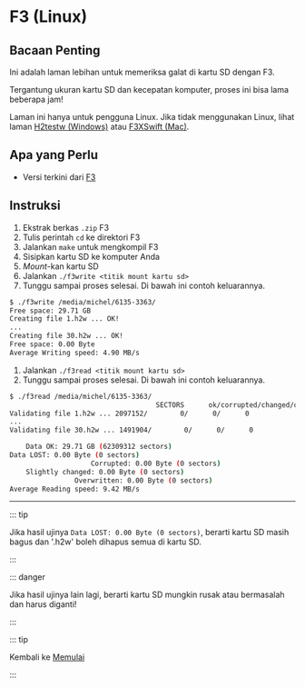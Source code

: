 # F3 (Linux)

## Bacaan Penting

Ini adalah laman lebihan untuk memeriksa galat di kartu SD dengan F3.

Tergantung ukuran kartu SD dan kecepatan komputer, proses ini bisa lama beberapa jam!

Laman ini hanya untuk pengguna Linux. Jika tidak menggunakan Linux, lihat laman [H2testw (Windows)](h2testw-\(windows\)) atau [F3XSwift (Mac)](f3xswift-\(mac\)).

## Apa yang Perlu

- Versi terkini dari [F3](https://github.com/AltraMayor/f3/releases/tag/v8.0)

## Instruksi

1. Ekstrak berkas `.zip` F3
2. Tulis perintah `cd` ke direktori F3
3. Jalankan `make` untuk mengkompil F3
4. Sisipkan kartu SD ke komputer Anda
5. _Mount_-kan kartu SD
6. Jalankan `./f3write <titik mount kartu sd>`
7. Tunggu sampai proses selesai. Di bawah ini contoh keluarannya.

```bash
$ ./f3write /media/michel/6135-3363/
Free space: 29.71 GB
Creating file 1.h2w ... OK!
...
Creating file 30.h2w ... OK!
Free space: 0.00 Byte
Average Writing speed: 4.90 MB/s
```

1. Jalankan `./f3read <titik mount kartu sd>`
2. Tunggu sampai proses selesai. Di bawah ini contoh keluarannya.

```bash
$ ./f3read /media/michel/6135-3363/
									SECTORS      ok/corrupted/changed/overwritten
Validating file 1.h2w ... 2097152/        0/      0/      0
...
Validating file 30.h2w ... 1491904/        0/      0/      0

	Data OK: 29.71 GB (62309312 sectors)
Data LOST: 0.00 Byte (0 sectors)
					Corrupted: 0.00 Byte (0 sectors)
	Slightly changed: 0.00 Byte (0 sectors)
				Overwritten: 0.00 Byte (0 sectors)
Average Reading speed: 9.42 MB/s
```

___

::: tip

Jika hasil ujinya `Data LOST: 0.00 Byte (0 sectors)`, berarti kartu SD masih bagus dan '.h2w' boleh dihapus semua di kartu SD.

:::

::: danger

Jika hasil ujinya lain lagi, berarti kartu SD mungkin rusak atau bermasalah dan harus diganti!

:::

::: tip

Kembali ke [Memulai](get-started)

:::
